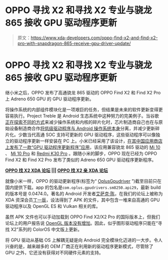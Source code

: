 # OPPO 寻找 X2 和寻找 X2 专业与骁龙 865 接收 GPU 驱动程序更新

> 原文：<https://www.xda-developers.com/oppo-find-x2-and-find-x2-pro-with-snapdragon-865-receive-gpu-driver-update/>

# OPPO 寻找 X2 和寻找 X2 专业与骁龙 865 接收 GPU 驱动程序更新

继小米之后，OPPO 发布了高通骁龙 865 驱动的 OPPO Find X2 和 Find X2 Pro 上 Adreno 650 GPU 的 GPU 驱动程序更新。

将操作系统的内部组件模块化是一项艰巨的任务，但结果是未来的软件更新变得更容易执行。Project Treble 是 Android 生态系统中这种努力的完美例子。当谷歌[正在探索不同的方式](https://www.xda-developers.com/android-q-apex-biggest-thing-since-project-treble/)来减少操作系统和内核的碎片化时，芯片制造商自己也在与原始设备制造商合作[将低级驱动程序与 Android 操作系统本身](https://www.xda-developers.com/arms-next-mali-gpu-updateable-drivers-google-play-store/)分离，并减少更新碎片化。少数当代高通 SOC 支持可更新的 GPU 驱动程序，这些驱动程序可以像独立的驱动程序更新一样安装在 PC 上。小米已经采用了该设计，[在其中国应用商店上发布了一款“GPU 驱动程序更新程序”应用](https://www.xda-developers.com/xiaomi-adreno-gpu-driver-update-snapdragon-865/)，该应用兼容骁龙 865 驱动的 [Mi 10](https://forum.xda-developers.com/xiaomi-mi-10) 、 [Mi 10 Pro](https://forum.xda-developers.com/xiaomi-mi-10-pro) 和 [Redmi K30 Pro](https://www.xda-developers.com/tag/redmi-k30pro/) 。跟随小米的脚步，OPPO 现在已经为 OPPO Find X2 和 Find X2 Pro 发布了类似的 Adreno 650 GPU 驱动程序更新程序。

**[OPPO 找 X2 XDA 论坛](https://forum.xda-developers.com/oppo-find-x2) ||| [OPPO 找 X2 亲 XDA 论坛](https://forum.xda-developers.com/find-x2-pro)**

就像小米一样，OPPO 的驱动更新程序(标签为“ [OplusGpudriver](https://forum.xda-developers.com/showpost.php?p=83131633) ”)截至目前只在国内提供下载。app 的包名是`com.oplus.gpudrivers.sm8250.api29`，最新 build 的版本号是 0.0474.0。著名的 Android 开发者[艾萨克·陈](https://github.com/TingyiChen)，在我们的论坛上被称为 XDA 资深会员[丁一辰](https://forum.xda-developers.com/member.php?u=7500669)，设法得到了 APK 的文件，其中包含一堆来自高通的 GPU 驱动程序以及 OpenGL ES 和 Vulkan 相关的库。

虽然 APK 文件也可以手动加载到 OPPO Find X2/X2 Pro 的国际版本上，但我们论坛上的用户报告说 [OpenGL 版本没有增加](https://forum.xda-developers.com/showpost.php?p=83150079&postcount=33)。因此，似乎图形驱动程序只能在“寻找 X2”系列的 ColorOS 中文版上更新。

将 GPU 驱动从基础 OS 上解耦无疑是向 Android 完全模块化迈进的一大步。令人兴奋的是，越来越多的 OEM 厂商正在利用新的驱动程序更新模式，尽管除了 GPU 之外，它还没有获得对不同硬件元素的支持。